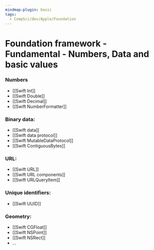```yaml
---
mindmap-plugin: basic
tags:
  - CompSci/dev/Apple/Foundation
---
```

# Foundation framework - Fundamental - Numbers, Data and basic values
### Numbers
- [[Swift Int]]
- [[Swift Double]]
- [[Swift Decimal]]
- [[Swift NumberFormatter]]
### Binary data:
- [[Swift data]]
- [[Swift data protocol]]
- [[Swift MutableDataProtocol]]
- [[Swift ContiguousBytes]]
### URL:
- [[Swift URL]]
- [[Swift URL components]]
- [[Swift URLQueryItem]]
### Unique identifiers:
- [[Swift UUID]]
### Geometry:
- [[Swift CGFloat]]
- [[Swift NSPoint]]
- [[Swift NSRect]]
- ...